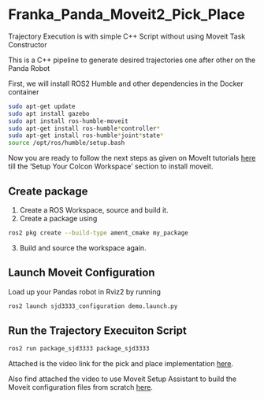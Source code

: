 # Franka_Panda_Moveit2_Pick_Place

Trajectory Execution is with simple C++ Script without using Moveit Task Constructor 

This is a C++ pipeline to generate desired trajectories one after other on the Panda Robot

First, we will install ROS2 Humble and other dependencies in the Docker container

```sh
sudo apt-get update
sudo apt install gazebo
sudo apt install ros-humble-moveit
sudo apt-get install ros-humble*controller*
sudo apt-get install ros-humble*joint*state*
source /opt/ros/humble/setup.bash
```

Now you are ready to follow the next steps as given on MoveIt tutorials [here](https://moveit.picknik.ai/humble/doc/tutorials/getting_started/getting_started.html#install-ros-2-and-colcon) till the ‘Setup Your Colcon Workspace’ section to install
moveit. 

## Create package

1. Create a ROS Workspace, source and build it.
2. Create a package using 
```sh
ros2 pkg create --build-type ament_cmake my_package
```
3. Build and source the workspace again.

## Launch Moveit Configuration
Load up your Pandas robot in Rviz2 by running

```sh
ros2 launch sjd3333_configuration demo.launch.py
```

## Run the Trajectory Execuiton Script
```sh
ros2 run package_sjd3333 package_sjd3333
```

Attached is the video link for the pick and place implementation [here](https://drive.google.com/file/d/1q3rQrPAflAEGoBmVigwEQKYOsfAvbVuS/view?usp=sharing).

Also find attached the video to use Moveit Setup Assistant to build the Moveit configuration files from scratch [here](https://drive.google.com/file/d/1SjO-hhGwn1HkOcPxir70J3k3s9VJ5yLq/view?usp=sharing).

